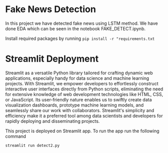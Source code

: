 
# Fake News Detection

In this project we have detected fake news using LSTM method. We have done EDA which can be seen in the notebook FAKE_DETECT.ipynb.

Install required packages by running 
`pip install -r "requirements.txt`

# Streamlit Deployment

Streamlit as a versatile Python library tailored for crafting dynamic web applications, especially handy for data science and machine learning projects. With Streamlit, we empower developers to effortlessly construct interactive user interfaces directly from Python scripts, eliminating the need for extensive knowledge of web development technologies like HTML, CSS, or JavaScript. Its user-friendly nature enables us to swiftly create data visualization dashboards, prototype machine learning models, and seamlessly share our work with collaborators. Streamlit's simplicity and efficiency make it a preferred tool among data scientists and developers for rapidly deploying and disseminating projects.

This project is deployed on Streamlit app. To run the app run the following command

`streamlit run detect2.py`
